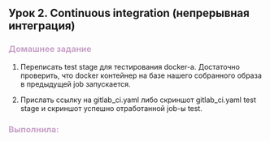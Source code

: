 ## Урок 2. Continuous integration (непрерывная интеграция)

<h3><span style="color: #C8A2C8;">Домашнее задание</span></h3>

1) Переписать test stage для тестирования docker-а. Достаточно проверить, что docker контейнер на базе нашего собранного образа в предыдущей job запускается.

2) Прислать ссылку на gitlab_ci.yaml либо скриншот gitlab_ci.yaml test stage и скриншот успешно отработанной job-ы test.

<h3><span style="color: #C8A2C8;">Выполнила:</span></h3>
